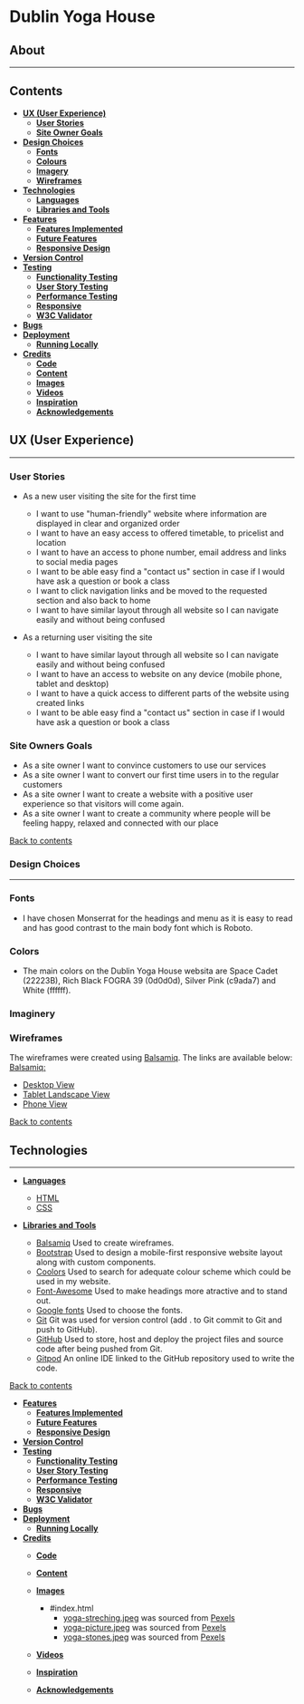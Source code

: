 # **Dublin Yoga House**
## **About**
____

## **Contents**

- [**UX (User Experience)**](#ux-user-experience)
  - [**User Stories**](#user-stories)
  - [**Site Owner Goals**](#site-owner-goals)
- [**Design Choices**](#design-choices)
  - [**Fonts**](#fonts)
  - [**Colours**](#colours)
  - [**Imagery**](#imagery)
  - [**Wireframes**](#wireframes)
- [**Technologies**](#technologies)
  - [**Languages**](#languages)
  - [**Libraries and Tools**](#libraries-and-tools)
- [**Features**](#features)
  - [**Features Implemented**](#features-implemented)
  - [**Future Features**](#future-features)
  - [**Responsive Design**](#responsive-design)
- [**Version Control**](#version-control)
- [**Testing**](#testing)
  - [**Functionality Testing**](#functionality-testing)
  - [**User Story Testing**](#user-story-testing)
  - [**Performance Testing**](#performance-testing)
  - [**Responsive**](#responsive)
  - [**W3C Validator**](#w3c-validator)
- [**Bugs**](#bugs)
- [**Deployment**](#deployment)
  - [**Running Locally**](#running-locally)
- [**Credits**](#credits)
  - [**Code**](#code)
  - [**Content**](#content)
  - [**Images**](#images)
  - [**Videos**](#videos)
  - [**Inspiration**](#inspiration)
  - [**Acknowledgements**](#acknowledgements)
  

## **UX (User Experience)**
___
### **User Stories**

- As a new user visiting the site for the first time
  - I want to use "human-friendly" website where information are displayed in clear and organized order
  - I want to have an easy access to offered timetable, to pricelist and location
  - I want to have an access to phone number, email address and links to social media pages
  - I want to be able easy find a "contact us" section in case if I would have ask a question or book a class
  - I want to click navigation links and be moved to the requested section and also back to home
  - I want to have similar layout through all website so I can navigate easily and without being confused

- As a returning user visiting the site

  - I want to have similar layout through all website so I can navigate easily and without being confused
  - I want to have an access to website on any device (mobile phone, tablet and desktop)
  - I want to have a quick access to different parts of the website using created links
  - I want to be able easy find a "contact us" section in case if I would have ask a question or book a class

### **Site Owners Goals**

- As a site owner I want to convince customers to use our services
- As a site owner I want to convert our first time users in to the regular customers
- As a site owner I want to create a website with a positive user experience so that visitors will come again.
- As a site owner I want to create a community where people will be feeling happy, relaxed and connected with our place

[Back to contents](#contents)

### **Design Choices**
-----

### **Fonts**

- I have chosen Monserrat for the headings and menu as it is easy to read and has good contrast to the main body font
  which is Roboto. 

### **Colors**
- The main colors on the Dublin Yoga House websita are Space Cadet (22223B), Rich Black FOGRA 39 (0d0d0d), Silver Pink (c9ada7) and White (ffffff).

### **Imaginery**

### **Wireframes**
The wireframes were created using [Balsamiq](https://balsamiq.com/). The links are available below:
[Balsamiq:](https://balsamiq.com/)
- [Desktop View](https://github.com/Hanna2011/MS1-Dublin-Yoga-House/blob/master/assets/wireframes/Desktop%20All%20Pages.png)
- [Tablet Landscape View](https://github.com/Hanna2011/MS1-Dublin-Yoga-House/blob/master/assets/wireframes/Tablet%20Landscape%20View%20All%20Pages.png)
- [Phone View](https://github.com/Hanna2011/MS1-Dublin-Yoga-House/blob/master/assets/wireframes/Phone%20All%20Pages.png)

[Back to contents](#contents)

## **Technologies**
-----

- [**Languages**](#languages)
   - [HTML](https://en.wikipedia.org/wiki/HTML)
   - [CSS](https://en.wikipedia.org/wiki/CSS)

- [**Libraries and Tools**](#libraries-and-tools)

    - [Balsamiq](https://balsamiq.com/) Used to create wireframes.
    - [Bootstrap](https://getbootstrap.com/) Used to design a mobile-first responsive website layout along with custom components. 
    - [Coolors](https://coolors.co/)
  Used to search for adequate colour scheme which could be used in my website.
    - [Font-Awesome](https://fontawesome.com/icons?d=gallery)
  Used to make headings more atractive and to stand out.
    - [Google fonts](https://fonts.google.com/)
  Used to choose the fonts. 
    - [Git](https://git-scm.com/)
  Git was used for version control (add . to Git commit to Git and push to GitHub).
    - [GitHub](https://github.com/)
  Used to store, host and deploy the project files and source code after being pushed from Git.
    - [Gitpod](https://www.gitpod.io/)
  An online IDE linked to the GitHub repository used to write the code.


[Back to contents](#contents)


- [**Features**](#features)
  - [**Features Implemented**](#features-implemented)
  - [**Future Features**](#future-features)
  - [**Responsive Design**](#responsive-design)
- [**Version Control**](#version-control)
- [**Testing**](#testing)
  - [**Functionality Testing**](#functionality-testing)
  - [**User Story Testing**](#user-story-testing)
  - [**Performance Testing**](#performance-testing)
  - [**Responsive**](#responsive)
  - [**W3C Validator**](#w3c-validator)
- [**Bugs**](#bugs)
- [**Deployment**](#deployment)
  - [**Running Locally**](#running-locally)
- [**Credits**](#credits)
  - [**Code**](#code)
  - [**Content**](#content)
  - [**Images**](#images)

    - #index.html
        - [yoga-streching.jpeg](assets/images/yoga-stretching.jpeg) was sourced from [Pexels](https://www.pexels.com/photo/woman-in-blue-tank-top-and-blue-leggings-doing-yoga-3823117/)
        - [yoga-picture.jpeg](assets/images/yoga-picture.jpeg) was sourced from [Pexels](https://www.pexels.com/photo/photo-of-woman-posing-during-golden-hour-3326362/)
        - [yoga-stones.jpeg](assets/images/yoga-stones.jpeg) was sourced from [Pexels](https://www.pexels.com/photo/balancing-rock-formation-816377/)
  - [**Videos**](#videos)
  - [**Inspiration**](#inspiration)
  - [**Acknowledgements**](#acknowledgements)
  